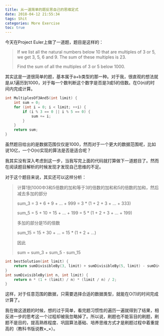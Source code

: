 ```yaml
---
title: 从一道简单的题反思自己的思维定式
date: 2018-04-12 21:55:34
tags: Shit
categories: More Exercise 
toc: true
---
```


今天在Project Euler上做了一道题，题目是这样的：

> If we list all the natural numbers below 10 that are multiples of 3 or 5, we get 3, 5, 6 and 9. The sum of these multiples is 23.
>
> Find the sum of all the multiples of 3 or 5 below 1000.


其实这是一道很简单的题，基本属于a+b类型的那一种。对于我，很直观的想法就是从1遍历到1000，对于每一个数判断这个数字是否是3或5的倍数。在O(n)的时间内完成计算。

<!--more-->

```cpp
int MultiplesOf3And5(int limit) {
    int sum = 0;
    for (int i = 0; i < limit; ++i) {
        if (i % 3 == 0 || i % 5 == 0) {
            sum += i;
        }
    }
    return sum;
}
```

虽然题目给出的是数据范围仅仅是1000，然而对于一个更大的数据范围呢，比如说10亿，一个O(n)实现的算法是否是适合呢？

我其实没有深入考虑到这一步，当我写完上面的代码就打算做下一道题目了。然而在阅读题目解析的时候发现才发现自己思维的不足。

对于这个题目来说，其实还可以这样分析：

> 计算1到1000中3和5倍数的加和等于3的倍数的加和和5的倍数的加和，然后减去多加的部分
>
> sum_3 = 3 + 6 + 9 + ... + 999 = 3 * (1 + 2 + 3 + ... + 333)
>
> sum_5 = 5 + 10 + 15 + ... + 199 = 5 * (1 + 2 + 3 + ... + 199)
>
> 多加的部分是15的倍数
>
> sum_15 = 15 + 30 + ... = 15 * (1 + 2 + ...)
>
> 因此
>
> sum = sum_3 + sum_5 - sum_15

```cpp
int bestSolution(int limit) {
    return sumDivisibleBy(3, limit) + sumDivisibleBy(5, limit) - sumDivisibleBy(15, limit);
}
int sumDivisibleBy(int n, int limit) {
    return n * (1 + (limit) / n) * (limit / n) / 2;
}

```

这样，对于任意范围的数据，只需要选择合适的数据类型，就能在O(1)的时间完成计算了。

我在做这道题的时候，想的过于简单，看完题习惯性的遍历一遍就得到了结果，相反进一步的思考这一个过程却被我忽略掉了。所以说，刷题也不能盲目的刷题，刷题不是目的，提高熟练程度、巩固算法基础、培养思维方式才是刷题过程中着重提高的（教科书版说教×_×）。